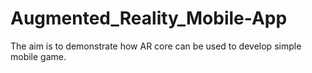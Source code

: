 # Augmented_Reality_Mobile-App
The aim is to demonstrate how AR core can be used to develop simple mobile game.

